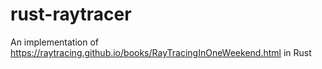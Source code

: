 # rust-raytracer

An implementation of https://raytracing.github.io/books/RayTracingInOneWeekend.html in Rust

